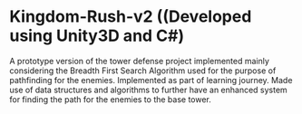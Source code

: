 # Kingdom-Rush-v2 ((Developed using Unity3D and C#)
A prototype version of the tower defense project implemented mainly considering the Breadth First Search Algorithm used for the purpose of pathfinding for the enemies.
Implemented as part of learning journey. 
Made use of data structures and algorithms to further have an enhanced system for finding the path for the enemies to the base tower.
